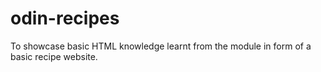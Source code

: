 # odin-recipes

To showcase basic HTML knowledge learnt from the module in form of a basic recipe website.